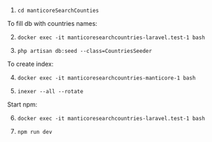 1. `cd manticoreSearchCounties`


 To fill db with countries names:

2. `docker exec -it manticoresearchcountries-laravel.test-1 bash`

3. `php artisan db:seed --class=CountriesSeeder`

To create index:

4. `docker exec -it manticoresearchcountries-manticore-1 bash`

5. `inexer --all --rotate`

Start npm:

6. `docker exec -it manticoresearchcountries-laravel.test-1 bash`

7. `npm run dev`